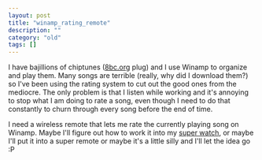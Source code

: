 ```yaml
---
layout: post
title: "winamp_rating_remote"
description: ""
category: "old"
tags: []
---
```



I have bajillions of chiptunes ([8bc.org](http://8bc.org) plug) and I use Winamp to organize and play them. Many songs are terrible (really, why did I download them?) so I've been using the rating system to cut out the good ones from the mediocre. The only problem is that I listen while working and it's annoying to stop what I am doing to rate a song, even though I need to do that constantly to churn through every song before the end of time.

I need a wireless remote that lets me rate the currently playing song on Winamp. Maybe I'll figure out how to work it into my [super watch](http://www.hackniac.com/posts/super-watch-post-mortem.html), or maybe I'll put it into a super remote or maybe it's a little silly and I'll let the idea go :P
